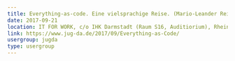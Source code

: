 ```yaml
---
title: Everything-as-code. Eine vielsprachige Reise. (Mario-Leander Reimer)
date: 2017-09-21
location: IT FOR WORK, c/o IHK Darmstadt (Raum S16, Auditiorium), Rheinstrasse 89, 64295 Darmstadt
link: https://www.jug-da.de/2017/09/Everything-as-Code/
usergroup: jugda
type: usergroup
---
```

